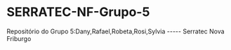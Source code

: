 # SERRATEC-NF-Grupo-5
Repositório do Grupo 5:Dany,Rafael,Robeta,Rosi,Sylvia  -----   Serratec Nova Friburgo
